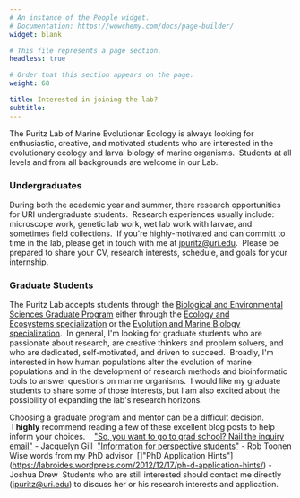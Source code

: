 ```yaml
---
# An instance of the People widget.
# Documentation: https://wowchemy.com/docs/page-builder/
widget: blank

# This file represents a page section.
headless: true

# Order that this section appears on the page.
weight: 68

title: Interested in joining the lab?
subtitle: 
---
```


The Puritz Lab of Marine Evolutionar Ecology is always looking for enthusiastic, creative, and motivated students who are interested in the evolutionary ecology and larval biology of marine organisms.  Students at all levels and from all backgrounds are welcome in our Lab.

### Undergraduates
During both the academic year and summer, there research opportunities for URI undergraduate students.  Research experiences usually include: microscope work, genetic lab work, wet lab work with larvae, and sometimes field collections.  If you're highly-motivated and can committ to time in the lab, please get in touch with me at jpuritz@uri.edu.  Please be prepared to share your CV, research interests, schedule, and goals for your internship.

### Graduate Students
The Puritz Lab accepts students through the [Biological and Environmental Sciences Graduate Program](https://web.uri.edu/cels/academics/bes/) either through the [Ecology and Ecosystems specialization](https://web.uri.edu/cels/academics/bes/ecology-and-ecosystem-sciences/) or the [Evolution and Marine Biology specialization](https://web.uri.edu/cels/academics/bes/evolution-and-marine-biology/).  In general, I'm looking for graduate students who are passionate about research, are creative thinkers and problem solvers, and who are dedicated, self-motivated, and driven to succeed.  Broadly, I'm interested in how human populations alter the evolution of marine populations and in the development of research methods and bioinformatic tools to answer questions on marine organisms.  I would like my graduate students to share some of those interests, but I am also excited about the possibility of expanding the lab's research horizons.  

Choosing a graduate program and mentor can be a difficult decision.  I **highly** recommend reading a few of these excellent blog posts to help inform your choices.  
​
["So, you want to go to grad school? Nail the inquiry email"](https://contemplativemammoth.com/2013/04/08/so-you-want-to-go-to-grad-school-nail-the-inquiry-email/) - Jacquelyn Gill
​
["Information for perspective students"](https://tobolab.org/prospective-students/) - Rob Toonen
Wise words from my PhD advisor
​
[]"PhD Application Hints"](https://labroides.wordpress.com/2012/12/17/ph-d-application-hints/) - Joshua Drew
​
Students who are still interested should contact me directly (jpuritz@uri.edu) to discuss her or his research interests and application.
​
​